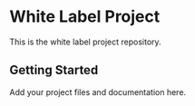 # White Label Project

This is the white label project repository.

## Getting Started

Add your project files and documentation here.

